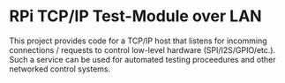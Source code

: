 # RPi TCP/IP Test-Module over LAN

This project provides code for a TCP/IP host that listens for incomming connections / requests to control low-level hardware (SPI/I2S/GPIO/etc.). Such a service can be used for automated testing proceedures and other networked control systems.


